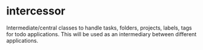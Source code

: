 # intercessor
Intermediate/central classes to handle tasks, folders, projects, labels, tags for todo applications.  This will be used as an intermediary between different applications.

